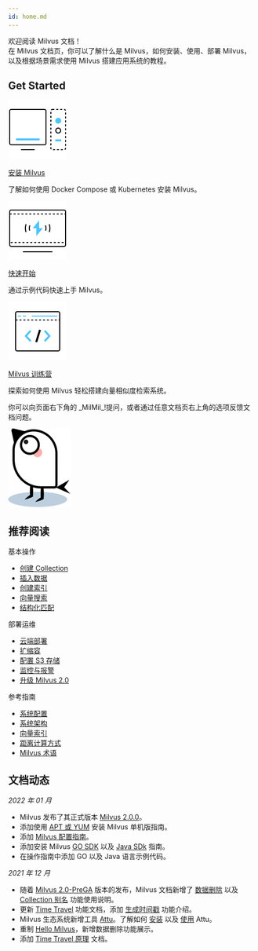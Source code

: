 ```yaml
---
id: home.md
---
```


<div class="doc-h1-wrapper">

  <div class="title">
    欢迎阅读 Milvus 文档！ 
  </div>

  <div class="sub-title">
    在 Milvus 文档页，你可以了解什么是 Milvus，如何安装、使用、部署 Milvus，以及根据场景需求使用 Milvus 搭建应用系统的教程。
  </div>

</div>

## Get Started

<div class="card-wrapper">

<div class="start_card_container">
  <a href="install_standalone-docker.md">
    <img  src="../../../assets/home_install.svg" alt="icon" />
    <p class="link-btn">安装 Milvus <i class="fas fa-chevron-right"></i></p>
  </a>
  <p>了解如何使用 Docker Compose 或 Kubernetes 安装 Milvus。</p>
</div>

<div class="start_card_container">
  <a href="example_code.md">
    <img  src="../../../assets/home_quick_start.svg" alt="icon" />
    <p class="link-btn">快速开始 <i class="fas fa-chevron-right"></i></p>
  </a>
  <p>通过示例代码快速上手 Milvus。</p>
</div>

<div class="start_card_container">
  <a href="/bootcamp">
    <img  src="../../../assets/home_bootcamp.svg" alt="icon" />
    <p class="link-btn">Milvus 训练营 <i class="fas fa-chevron-right"></i></p>
  </a>
  <p>
  探索如何使用 Milvus 轻松搭建向量相似度检索系统。
  </p>
</div>

</div>

<div class="milmi-tip">
  <p>
    你可以向页面右下角的 _MilMil_!提问，或者通过任意文档页右上角的选项反馈文档问题。
  </p>
  <img  src="../../../assets/MilMil.svg" alt="MilMil" />
</div>

## 推荐阅读

<div class="doc-home-recommend-section">

<div class="recomment-item">
  <p>基本操作</p>

- [创建 Collection](create_collection.md)
- [插入数据](insert_data.md)
- [创建索引](build_index.md)
- [向量搜索](search.md)
- [结构化匹配](query.md)
</div>

<div class="recomment-item">
  <p>部署运维</p>

- [云端部署](aws.md)
- [扩缩容](scaleout.md)
- [配置 S3 存储](deploy_s3.md)
- [监控与报警](monitor.md)
- [升级 Milvus 2.0](upgrade.md)
</div>

<div class="recomment-item">
  <p>参考指南</p>

- [系统配置](system_configuration.md)
- [系统架构](architecture_overview.md)
- [向量索引](index.md)
- [距离计算方式](metric.md)
- [Milvus 术语](glossary.md)
</div>

</div>

<div class="doc-home-what-is-new">

## 文档动态

_2022 年 01 月_

- Milvus 发布了其正式版本 [Milvus 2.0.0](release_notes.md)。
- 添加使用 [APT 或 YUM](install_standalone-aptyum.md) 安装 Milvus 单机版指南。
- 添加 [Milvus 配置指南](configure-docker.md)。
- 添加安装 Milvus [GO SDK](install-go.md) 以及 [Java SDk](install-java.md) 指南。
- 在操作指南中添加 GO 以及 Java 语言示例代码。

_2021 年 12 月_

- 随着 [Milvus 2.0-PreGA](release_notes.md) 版本的发布，Milvus 文档新增了 [数据删除](delete_data.md) 以及 [Collection 别名](collection_alias.md) 功能使用说明。
- 更新 [Time Travel](timetravel.md) 功能文档，添加 [生成时间戳](timetravel.md#Generate-a-timestamp-for-search) 功能介绍。
- Milvus 生态系统新增工具 [Attu](attu.md)。了解如何 [安装](attu_install-docker.md) 以及 [使用](attu_overview.md) Attu。
- 重制 [Hello Milvus](example_code.md)，新增数据删除功能展示。
- 添加 [Time Travel 原理](timetravel_ref.md) 文档。


</div>
